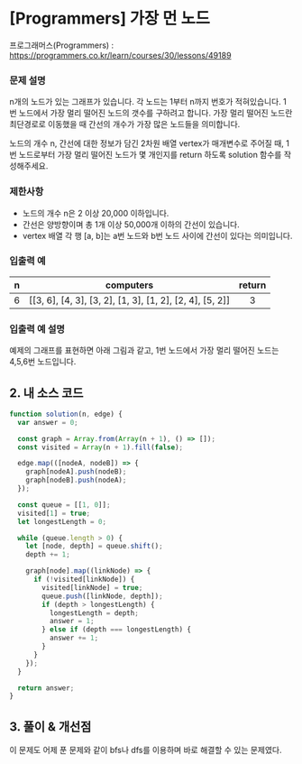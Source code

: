 # [Programmers] 가장 먼 노드

프로그래머스(Programmers) : https://programmers.co.kr/learn/courses/30/lessons/49189

### 문제 설명

n개의 노드가 있는 그래프가 있습니다. 각 노드는 1부터 n까지 번호가 적혀있습니다. 1번 노드에서 가장 멀리 떨어진 노드의 갯수를 구하려고 합니다. 가장 멀리 떨어진 노드란 최단경로로 이동했을 때 간선의 개수가 가장 많은 노드들을 의미합니다.

노드의 개수 n, 간선에 대한 정보가 담긴 2차원 배열 vertex가 매개변수로 주어질 때, 1번 노드로부터 가장 멀리 떨어진 노드가 몇 개인지를 return 하도록 solution 함수를 작성해주세요.

### 제한사항

- 노드의 개수 n은 2 이상 20,000 이하입니다.
- 간선은 양방향이며 총 1개 이상 50,000개 이하의 간선이 있습니다.
- vertex 배열 각 행 [a, b]는 a번 노드와 b번 노드 사이에 간선이 있다는 의미입니다.

### 입출력 예

|  n  |                        computers                         | return |
| :-: | :------------------------------------------------------: | :----: |
|  6  | [[3, 6], [4, 3], [3, 2], [1, 3], [1, 2], [2, 4], [5, 2]] |   3    |

### 입출력 예 설명

예제의 그래프를 표현하면 아래 그림과 같고, 1번 노드에서 가장 멀리 떨어진 노드는 4,5,6번 노드입니다.

## 2. 내 소스 코드

```javascript
function solution(n, edge) {
  var answer = 0;

  const graph = Array.from(Array(n + 1), () => []);
  const visited = Array(n + 1).fill(false);

  edge.map(([nodeA, nodeB]) => {
    graph[nodeA].push(nodeB);
    graph[nodeB].push(nodeA);
  });

  const queue = [[1, 0]];
  visited[1] = true;
  let longestLength = 0;

  while (queue.length > 0) {
    let [node, depth] = queue.shift();
    depth += 1;

    graph[node].map((linkNode) => {
      if (!visited[linkNode]) {
        visited[linkNode] = true;
        queue.push([linkNode, depth]);
        if (depth > longestLength) {
          longestLength = depth;
          answer = 1;
        } else if (depth === longestLength) {
          answer += 1;
        }
      }
    });
  }

  return answer;
}
```

## 3. 풀이 & 개선점

이 문제도 어제 푼 문제와 같이 bfs나 dfs를 이용하며 바로 해결할 수 있는 문제였다.
